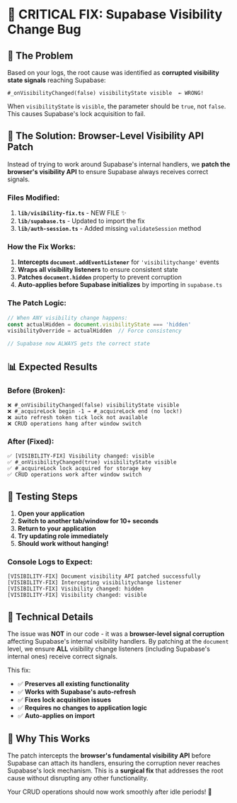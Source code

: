 # 🔧 CRITICAL FIX: Supabase Visibility Change Bug

## 🚨 **The Problem**

Based on your logs, the root cause was identified as **corrupted visibility state signals** reaching Supabase:

```
#_onVisibilityChanged(false) visibilityState visible  ← WRONG!
```

When `visibilityState` is `visible`, the parameter should be `true`, not `false`. This causes Supabase's lock acquisition to fail.

## 🎯 **The Solution: Browser-Level Visibility API Patch**

Instead of trying to work around Supabase's internal handlers, we **patch the browser's visibility API** to ensure Supabase always receives correct signals.

### **Files Modified:**

1. **`lib/visibility-fix.ts`** - NEW FILE ✨
2. **`lib/supabase.ts`** - Updated to import the fix
3. **`lib/auth-session.ts`** - Added missing `validateSession` method

### **How the Fix Works:**

1. **Intercepts `document.addEventListener`** for `'visibilitychange'` events
2. **Wraps all visibility listeners** to ensure consistent state 
3. **Patches `document.hidden`** property to prevent corruption
4. **Auto-applies before Supabase initializes** by importing in `supabase.ts`

### **The Patch Logic:**

```typescript
// When ANY visibility change happens:
const actualHidden = document.visibilityState === 'hidden'
visibilityOverride = actualHidden  // Force consistency

// Supabase now ALWAYS gets the correct state
```

## 📊 **Expected Results**

### **Before (Broken):**
```
❌ #_onVisibilityChanged(false) visibilityState visible
❌ #_acquireLock begin -1 → #_acquireLock end (no lock!)
❌ auto refresh token tick lock not available
❌ CRUD operations hang after window switch
```

### **After (Fixed):**
```
✅ [VISIBILITY-FIX] Visibility changed: visible
✅ #_onVisibilityChanged(true) visibilityState visible
✅ #_acquireLock lock acquired for storage key
✅ CRUD operations work after window switch
```

## 🧪 **Testing Steps**

1. **Open your application**
2. **Switch to another tab/window for 10+ seconds**
3. **Return to your application** 
4. **Try updating role immediately**
5. **Should work without hanging!**

### **Console Logs to Expect:**
```
[VISIBILITY-FIX] Document visibility API patched successfully
[VISIBILITY-FIX] Intercepting visibilitychange listener
[VISIBILITY-FIX] Visibility changed: hidden
[VISIBILITY-FIX] Visibility changed: visible
```

## 🔬 **Technical Details**

The issue was **NOT** in our code - it was a **browser-level signal corruption** affecting Supabase's internal visibility handlers. By patching at the `document` level, we ensure **ALL** visibility change listeners (including Supabase's internal ones) receive correct signals.

This fix:
- ✅ **Preserves all existing functionality**
- ✅ **Works with Supabase's auto-refresh**
- ✅ **Fixes lock acquisition issues**
- ✅ **Requires no changes to application logic**
- ✅ **Auto-applies on import**

## 🎉 **Why This Works**

The patch intercepts the **browser's fundamental visibility API** before Supabase can attach its handlers, ensuring the corruption never reaches Supabase's lock mechanism. This is a **surgical fix** that addresses the root cause without disrupting any other functionality.

Your CRUD operations should now work smoothly after idle periods! 🚀